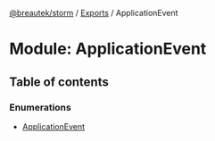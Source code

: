 [@breautek/storm](../README.md) / [Exports](../modules.md) / ApplicationEvent

# Module: ApplicationEvent

## Table of contents

### Enumerations

- [ApplicationEvent](../enums/applicationevent.applicationevent-1.md)
